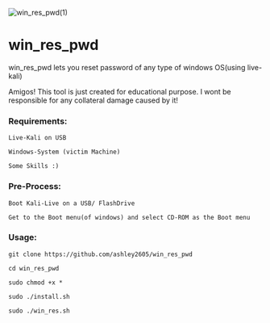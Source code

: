 ![win_res_pwd(1)](https://user-images.githubusercontent.com/66014745/126633438-fc55b483-81c8-4b4b-a092-fe9a20c66d80.png)

# win_res_pwd

win_res_pwd lets you reset password of any type of windows OS(using live-kali)

Amigos! This tool is just created for educational purpose. I wont be responsible for any collateral damage caused by it!

### Requirements:
```
Live-Kali on USB

Windows-System (victim Machine)

Some Skills :)

```


### Pre-Process:
```
Boot Kali-Live on a USB/ FlashDrive 

Get to the Boot menu(of windows) and select CD-ROM as the Boot menu

```

### Usage:
```
git clone https://github.com/ashley2605/win_res_pwd

cd win_res_pwd

sudo chmod +x *

sudo ./install.sh

sudo ./win_res.sh

```
